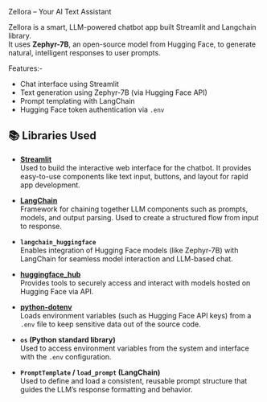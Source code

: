 Zellora – Your AI Text Assistant

Zellora is a smart, LLM-powered chatbot app built Streamlit and Langchain library.  
It uses **Zephyr-7B**, an open-source model from Hugging Face, to generate natural, intelligent responses to user prompts.


Features:-

- Chat interface using Streamlit
- Text generation using Zephyr-7B (via Hugging Face API)
- Prompt templating with LangChain
- Hugging Face token authentication via `.env`

## 📚 Libraries Used

- **[Streamlit](https://streamlit.io/)**  
  Used to build the interactive web interface for the chatbot. It provides easy-to-use components like text input, buttons, and layout for rapid app development.

- **[LangChain](https://docs.langchain.com/)**  
  Framework for chaining together LLM components such as prompts, models, and output parsing. Used to create a structured flow from input to response.

- **`langchain_huggingface`**  
  Enables integration of Hugging Face models (like Zephyr-7B) with LangChain for seamless model interaction and LLM-based chat.

- **[huggingface_hub](https://huggingface.co/docs/huggingface_hub/)**  
  Provides tools to securely access and interact with models hosted on Hugging Face via API.

- **[python-dotenv](https://pypi.org/project/python-dotenv/)**  
  Loads environment variables (such as Hugging Face API keys) from a `.env` file to keep sensitive data out of the source code.

- **`os` (Python standard library)**  
  Used to access environment variables from the system and interface with the `.env` configuration.

- **`PromptTemplate` / `load_prompt` (LangChain)**  
  Used to define and load a consistent, reusable prompt structure that guides the LLM’s response formatting and behavior.

